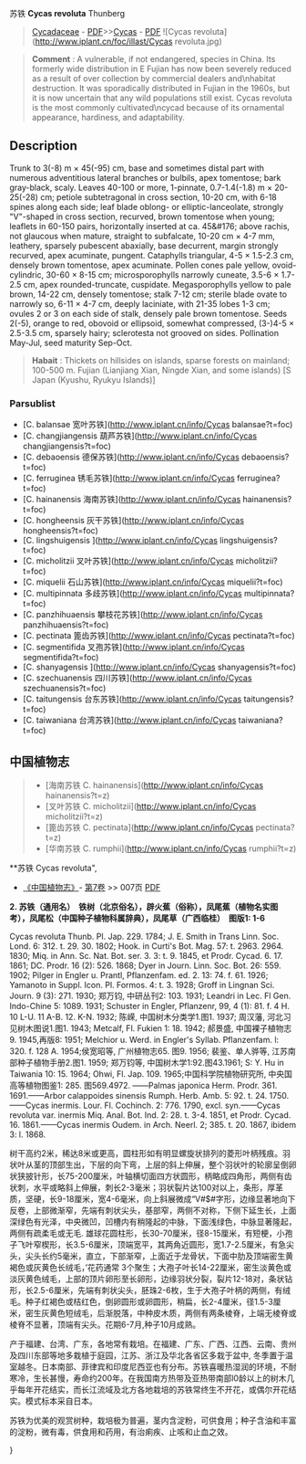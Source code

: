 苏铁 **Cycas revoluta** Thunberg

> [Cycadaceae](http://www.iplant.cn/info/Cycadaceae?t=foc) - [PDF](http://www.iplant.cn/foc/pdf/Cycadaceae.pdf)>>[Cycas](http://www.iplant.cn/info/Cycas?t=foc) - [PDF](http://www.iplant.cn/foc/pdf/Cycas.pdf)
![Cycas revoluta](http://www.iplant.cn/foc/illast/Cycas revoluta.jpg)

> **Comment** : 
> A vulnerable, if not endangered, species in China. Its formerly wide distribution in E Fujian has now been severely reduced as a result of over collection by commercial dealers and\nhabitat destruction. It was sporadically distributed in Fujian in the 1960s, but it is now uncertain that any wild populations still exist. Cycas revoluta is the most commonly cultivated\ncycad because of its ornamental appearance, hardiness, and adaptability.

## Description

Trunk to 3(-8) m ×  45(-95) cm, base and sometimes distal part with numerous adventitious lateral branches or bulbils, apex tomentose; bark gray-black, scaly. Leaves 40-100 or more, 1-pinnate, 0.7-1.4(-1.8) m ×  20-25(-28) cm; petiole subtetragonal in cross section, 10-20 cm, with 6-18 spines along each side; leaf blade oblong- or elliptic-lanceolate, strongly \"V\"-shaped in cross section, recurved, brown tomentose when young; leaflets in 60-150 pairs, horizontally inserted at ca. 45&amp;#176;  above rachis, not glaucous when mature, straight to subfalcate, 10-20 cm ×  4-7 mm, leathery, sparsely pubescent abaxially, base decurrent, margin strongly recurved, apex acuminate, pungent. Cataphylls triangular, 4-5 ×  1.5-2.3 cm, densely brown tomentose, apex acuminate. Pollen cones pale yellow, ovoid-cylindric, 30-60 ×  8-15 cm; microsporophylls narrowly cuneate, 3.5-6 ×  1.7-2.5 cm, apex rounded-truncate, cuspidate. Megasporophylls yellow to pale brown, 14-22 cm, densely tomentose; stalk 7-12 cm; sterile blade ovate to narrowly so, 6-11 ×  4-7 cm, deeply laciniate, with 21-35 lobes 1-3 cm; ovules 2 or 3 on each side of stalk, densely pale brown tomentose. Seeds 2(-5), orange to red, obovoid or ellipsoid, somewhat compressed, (3-)4-5 ×  2.5-3.5 cm, sparsely hairy; sclerotesta not grooved on sides. Pollination May-Jul, seed maturity Sep-Oct.

> **Habait** : 
> Thickets on hillsides on islands, sparse forests on mainland; 100-500 m. Fujian (Lianjiang Xian, Ningde Xian, and some islands) [S Japan (Kyushu, Ryukyu Islands)]

### Parsublist

* [C.  balansae  宽叶苏铁](http://www.iplant.cn/info/Cycas balansae?t=foc)
* [C.  changjiangensis  葫芦苏铁](http://www.iplant.cn/info/Cycas changjiangensis?t=foc)
* [C.  debaoensis  德保苏铁](http://www.iplant.cn/info/Cycas debaoensis?t=foc)
* [C.  ferruginea  锈毛苏铁](http://www.iplant.cn/info/Cycas ferruginea?t=foc)
* [C.  hainanensis  海南苏铁](http://www.iplant.cn/info/Cycas hainanensis?t=foc)
* [C.  hongheensis  灰干苏铁](http://www.iplant.cn/info/Cycas hongheensis?t=foc)
* [C.  lingshuigensis  ](http://www.iplant.cn/info/Cycas lingshuigensis?t=foc)
* [C.  micholitzii  叉叶苏铁](http://www.iplant.cn/info/Cycas micholitzii?t=foc)
* [C.  miquelii  石山苏铁](http://www.iplant.cn/info/Cycas miquelii?t=foc)
* [C.  multipinnata  多歧苏铁](http://www.iplant.cn/info/Cycas multipinnata?t=foc)
* [C.  panzhihuaensis  攀枝花苏铁](http://www.iplant.cn/info/Cycas panzhihuaensis?t=foc)
* [C.  pectinata  篦齿苏铁](http://www.iplant.cn/info/Cycas pectinata?t=foc)
* [C.  segmentifida  叉孢苏铁](http://www.iplant.cn/info/Cycas segmentifida?t=foc)
* [C.  shanyagensis  ](http://www.iplant.cn/info/Cycas shanyagensis?t=foc)
* [C.  szechuanensis  四川苏铁](http://www.iplant.cn/info/Cycas szechuanensis?t=foc)
* [C.  taitungensis  台东苏铁](http://www.iplant.cn/info/Cycas taitungensis?t=foc)
* [C.  taiwaniana  台湾苏铁](http://www.iplant.cn/info/Cycas taiwaniana?t=foc)

## 中国植物志

> * [海南苏铁  C.  hainanensis](http://www.iplant.cn/info/Cycas hainanensis?t=z)
> * [叉叶苏铁  C.  micholitzii](http://www.iplant.cn/info/Cycas micholitzii?t=z)
> * [篦齿苏铁  C.  pectinata](http://www.iplant.cn/info/Cycas pectinata?t=z)
> * [华南苏铁  C.  rumphii](http://www.iplant.cn/info/Cycas rumphii?t=z)

**苏铁 Cycas revoluta",

* [《中国植物志》](http://www.iplant.cn/frps)- [第7卷](http://www.iplant.cn/frps/vol/7) >> 007页 [PDF](http://www.iplant.cn/frps/pdf/7/007.pdf)

**2. 苏铁（通用名）　铁树（北京俗名），辟火蕉（俗称），凤尾蕉（植物名实图考），凤尾松（中国种子植物科属辞典），凤尾草（广西临桂）　图版1: 1-6**

Cycas revoluta Thunb. Pl. Jap. 229. 1784; J. E. Smith in Trans Linn. Soc. Lond. 6: 312. t. 29. 30. 1802; Hook. in Curti's Bot. Mag. 57: t. 2963. 2964. 1830; Miq. in Ann. Sc. Nat. Bot. ser. 3. 3: t. 9. 1845, et Prodr. Cycad. 6. 17. 1861; DC. Prodr. 16 (2): 526. 1868; Dyer in Journ. Linn. Soc. Bot. 26: 559. 1902; Pilger in Engler u. Prantl, Pflanzenfam. ed. 2. 13: 74. f. 61. 1926; Yamanoto in Suppl. Icon. Pl. Formos. 4: t. 3. 1928; Groff in Lingnan Sci. Journ. 9 (3): 271. 1930; 郑万钧, 中研丛刊2: 103. 1931; Leandri in Lec. Fl Gen. Indo-Chine 5: 1089. 1931; Schuster in Engler, Pflanzenr, 99, 4 (1): 81. f. 4 H. 10 L-U. 11 A-B. 12. K-N. 1932; 陈嵘, 中国树木分类学1.图1. 1937; 周汉藩, 河北习见树木图说1.图1. 1943; Metcalf, Fl. Fukien 1: 18. 1942; 郝景盛, 中国裸子植物志9. 1945,再版8: 1951; Melchior u. Werd. in Engler's Syllab. Pflanzenfam. l: 320. f. 128 A. 1954;侯宽昭等, 广州植物志65. 图9. 1956; 裴鉴、单人骅等, 江苏南部种子植物手册2.图1. 1959; 郑万钧等, 中国树木学1:92.图43.1961; S: Y. Hu in Taiwania 10: 15. 1964; Ohwi, Fl. Jap. 109. 1965;中国科学院植物研究所, 中央国高等植物图鉴1: 285. 图569.4972. ——Palmas japonica Herm. Prodr. 361. 1691.——Arbor calappoides sinensis Rumph. Herb. Amb. 5: 92. t. 24. 1750.——Cycas inermis. Lour. Fl. Cochinch. 2: 776. 1790, excl. syn.——Cycas revoluta var. inermis Miq. Anal. Bot. Ind. 2: 28. t. 3-4. 1851, et Prodr. Cycad. 16. 1861.——Cycas inermis Oudem. in Arch. Neerl. 2; 385. t. 20. 1867, ibidem 3: l. 1868.

树干高约2米，稀达8米或更高，圆柱形如有明显螺旋状排列的菱形叶柄残痕。羽状叶从茎的顶部生出，下层的向下弯，上层的斜上伸展，整个羽状叶的轮廓呈倒卵状狭披针形，长75-200厘米，叶轴横切面四方状圆形，柄略成四角形，两侧有齿状刺，水平或略斜上伸展，刺长2-3毫米；羽状裂片达100对以上，条形，厚革质，坚硬，长9-18厘米，宽4-6毫米，向上斜展微成“V#$#字形，边缘显著地向下反卷，上部微渐窄，先端有刺状尖头，基部窄，两侧不对称，下侧下延生长，上面深绿色有光泽，中央微凹，凹槽内有稍隆起的中脉，下面浅绿色，中脉显著隆起，两侧有疏柔毛或无毛. 雄球花圆柱形，长30-70厘米，径8-15厘米，有短梗，小孢子飞叶窄楔形，长3.5-6厘米，顶端宽平，其两角近圆形，宽1.7-2.5厘米，有急尖头，尖头长约5毫米，直立，下部渐窄，上面近于龙骨状，下面中肋及顶端密生黄褐色或灰黄色长绒毛，’花药通常 3个聚生；大孢子叶长14-22厘米，密生淡黄色或淡灰黄色绒毛，上部的顶片卵形至长卵形，边缘羽状分裂，裂片12-18对，条状钻形，长2.5-6厘米，先端有刺状尖头，胚珠2-6枚，生于大孢子叶柄的两侧，有绒毛。种子红褐色或桔红色，倒卵圆形或卵圆形，稍扁，长2-4厘米，径1.5-3厘米，密生灰黄色短绒毛，后渐脱落，中种皮木质，两侧有两条棱脊，上端无棱脊或棱脊不显著，顶端有尖头。花期6-7月,种子10月成熟。

产于福建、台湾、广东，各地常有栽培。在福建、广东、广西、江西、云南、贵州及四川东部等地多栽植于庭园，江苏、浙江及华北各省区多栽于盆中, 冬季置于温室越冬。日本南部、菲律宾和印度尼西亚也有分布。苏铁喜暖热湿润的环境，不耐寒冷，生长甚慢，寿命约200年。在我国南方热带及亚热带南部l0龄以上的树木几乎每年开花结实，而长江流域及北方各地栽培的苏铁常终生不开花，或偶尔开花结实。模式标本采自日本。

苏铁为优美的观赏树种，栽培极为普遍，茎内含淀粉，可供食用；种子含油和丰富的淀粉，微有毒，供食用和药用，有治痢疾、止咳和止血之效。

}